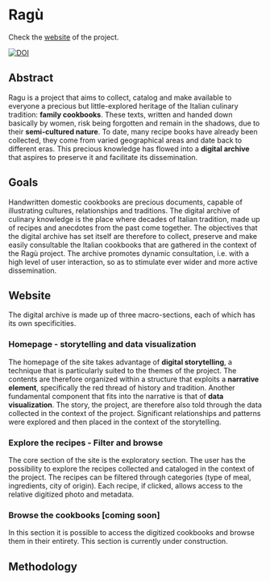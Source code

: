 # Ragù

Check the [website](https://raguproject.github.io/) of the project.

[![DOI](https://zenodo.org/badge/609063438.svg)](https://zenodo.org/badge/latestdoi/609063438)


## Abstract

Ragu is a project that aims to collect, catalog and make available to everyone a precious but little-explored heritage of the Italian culinary tradition: **family cookbooks**. These texts, written and handed down basically by women, risk being forgotten and remain in the shadows, due to their **semi-cultured nature**. To date, many recipe books have already been collected, they come from varied geographical areas and date back to different eras. This precious knowledge has flowed into a **digital archive** that aspires to preserve it and facilitate its dissemination.

## Goals

Handwritten domestic cookbooks are precious documents, capable of illustrating cultures, relationships and traditions. The digital archive of culinary knowledge is the place where decades of Italian tradition, made up of recipes and anecdotes from the past come together. The objectives that the digital archive has set itself are therefore to collect, preserve and make easily consultable the Italian cookbooks that are gathered in the context of the Ragù project. The archive promotes dynamic consultation, i.e. with a high level of user interaction, so as to stimulate ever wider and more active dissemination. 

## Website

The digital archive is made up of three macro-sections, each of which has its own specificities.

### Homepage - storytelling and data visualization

The homepage of the site takes advantage of **digital storytelling**, a technique that is particularly suited to the themes of the project.
The contents are therefore organized within a structure that exploits a **narrative element**, specifically the red thread of history and tradition.
Another fundamental component that fits into the narrative is that of **data visualization**. The story, the project, are therefore also told through the data collected in the context of the project. Significant relationships and patterns were explored and then placed in the context of the storytelling.

### Explore the recipes - Filter and browse

The core section of the site is the exploratory section. The user has the possibility to explore the recipes collected and cataloged in the context of the project. The recipes can be filtered through categories (type of meal, ingredients, city of origin). Each recipe, if clicked, allows access to the relative digitized photo and metadata.

### Browse the cookbooks [coming soon]

In this section it is possible to access the digitized cookbooks and browse them in their entirety. This section is currently under construction.

## Methodology
